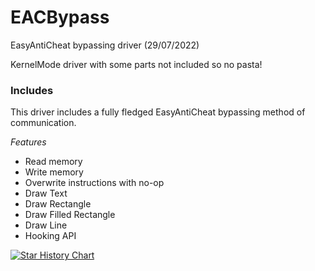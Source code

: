 # EACBypass
EasyAntiCheat bypassing driver (29/07/2022)

KernelMode driver with some parts not included so no pasta!  

### Includes
This driver includes a fully fledged EasyAntiCheat bypassing method of communication. 

*Features*
  - Read memory 
  - Write memory
  - Overwrite instructions with no-op
  - Draw Text 
  - Draw Rectangle 
  - Draw Filled Rectangle 
  - Draw Line
  - Hooking API

[![Star History Chart](https://api.star-history.com/svg?repos=imhunterand/easy-bypass&type=Date)](https://star-history.com/#imhunterand/easy-bypass&Date)
